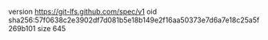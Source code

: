 version https://git-lfs.github.com/spec/v1
oid sha256:57f0638c2e3902df7d081b5e18b149e2f16aa50373e7d6a7e18c25a5f269b101
size 645
